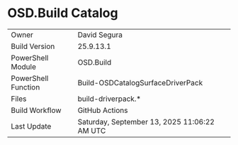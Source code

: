 ﻿# OSD.Build Catalog

| | |
|-|-|
| Owner | David Segura |
| Build Version | 25.9.13.1 |
| PowerShell Module | OSD.Build |
| PowerShell Function | Build-OSDCatalogSurfaceDriverPack |
| Files | build-driverpack.* |
| Build Workflow | GitHub Actions |
| Last Update | Saturday, September 13, 2025 11:06:22 AM UTC |

